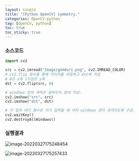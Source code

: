 ```yaml
---
layout: single
title: "[Python OpenCV] symmetry."
categories: OpenCV-python
tag: [OpenCV, python]
toc: true
toc_sticky: true
---
```

### 소스코드  
```python
import cv2

src = cv2.imread("Image/gomduri.png", cv2.IMREAD_COLOR)
# cv2.flip 함수를 통해 이미지를 대칭하고 dst에 저장
# 0은 x축 1이상은 y축
dst = cv2.flip(src, 0)

# windows 창의 제목은 중복되지 않게 작성.
cv2.imshow("src", src)
cv2.imshow("dst", dst)

# 키 입력 대기 함수로 키가 입력될 때 까지 windows 창이 유지되도록 구성.
cv2.waitKey()
cv2.destroyAllWindows()
```
### 실행결과

![image-20220327175248454](../../images/2022-03-27-opencv-python-symmetry/image-20220327175248454.png)

![image-20220327175257433](../../images/2022-03-27-opencv-python-symmetry/image-20220327175257433.png)